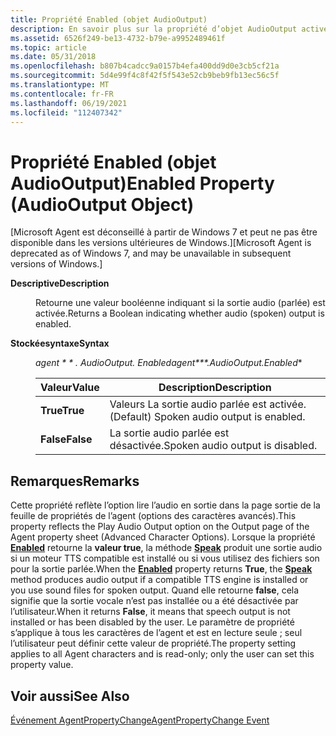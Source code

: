 ```yaml
---
title: Propriété Enabled (objet AudioOutput)
description: En savoir plus sur la propriété d’objet AudioOutput activée. Microsoft Agent est déconseillé à partir de Windows 7.
ms.assetid: 6526f249-be13-4732-b79e-a9952489461f
ms.topic: article
ms.date: 05/31/2018
ms.openlocfilehash: b807b4cadcc9a0157b4efa400dd9d0e3cb5cf21a
ms.sourcegitcommit: 5d4e99f4c8f42f5f543e52cb9beb9fb13ec56c5f
ms.translationtype: MT
ms.contentlocale: fr-FR
ms.lasthandoff: 06/19/2021
ms.locfileid: "112407342"
---
```

# <a name="enabled-property-audiooutput-object"></a><span data-ttu-id="ed326-104">Propriété Enabled (objet AudioOutput)</span><span class="sxs-lookup"><span data-stu-id="ed326-104">Enabled Property (AudioOutput Object)</span></span>

<span data-ttu-id="ed326-105">\[Microsoft Agent est déconseillé à partir de Windows 7 et peut ne pas être disponible dans les versions ultérieures de Windows.\]</span><span class="sxs-lookup"><span data-stu-id="ed326-105">\[Microsoft Agent is deprecated as of Windows 7, and may be unavailable in subsequent versions of Windows.\]</span></span>

<dl> <dt>

<span data-ttu-id="ed326-106"><span id="Description"></span><span id="description"></span><span id="DESCRIPTION"></span>**Descriptive**</span><span class="sxs-lookup"><span data-stu-id="ed326-106"><span id="Description"></span><span id="description"></span><span id="DESCRIPTION"></span>**Description**</span></span>
</dt> <dd>

<span data-ttu-id="ed326-107">Retourne une valeur booléenne indiquant si la sortie audio (parlée) est activée.</span><span class="sxs-lookup"><span data-stu-id="ed326-107">Returns a Boolean indicating whether audio (spoken) output is enabled.</span></span>

</dd> <dt>

<span data-ttu-id="ed326-108"><span id="Syntax"></span><span id="syntax"></span><span id="SYNTAX"></span>**Stockéesyntaxe**</span><span class="sxs-lookup"><span data-stu-id="ed326-108"><span id="Syntax"></span><span id="syntax"></span><span id="SYNTAX"></span>**Syntax**</span></span>
</dt> <dd>

<span data-ttu-id="ed326-109">*agent \* \* *. AudioOutput. Enabled**</span><span class="sxs-lookup"><span data-stu-id="ed326-109">*agent\*\*\*.AudioOutput.Enabled*\*</span></span>



| <span data-ttu-id="ed326-110">Valeur</span><span class="sxs-lookup"><span data-stu-id="ed326-110">Value</span></span>     | <span data-ttu-id="ed326-111">Description</span><span class="sxs-lookup"><span data-stu-id="ed326-111">Description</span></span>                               |
|-----------|-------------------------------------------|
| <span data-ttu-id="ed326-112">**True**</span><span class="sxs-lookup"><span data-stu-id="ed326-112">**True**</span></span>  | <span data-ttu-id="ed326-113">Valeurs La sortie audio parlée est activée.</span><span class="sxs-lookup"><span data-stu-id="ed326-113">(Default) Spoken audio output is enabled.</span></span> |
| <span data-ttu-id="ed326-114">**False**</span><span class="sxs-lookup"><span data-stu-id="ed326-114">**False**</span></span> | <span data-ttu-id="ed326-115">La sortie audio parlée est désactivée.</span><span class="sxs-lookup"><span data-stu-id="ed326-115">Spoken audio output is disabled.</span></span>          |



 

</dd> </dl>

## <a name="remarks"></a><span data-ttu-id="ed326-116">Remarques</span><span class="sxs-lookup"><span data-stu-id="ed326-116">Remarks</span></span>

<span data-ttu-id="ed326-117">Cette propriété reflète l’option lire l’audio en sortie dans la page sortie de la feuille de propriétés de l’agent (options des caractères avancés).</span><span class="sxs-lookup"><span data-stu-id="ed326-117">This property reflects the Play Audio Output option on the Output page of the Agent property sheet (Advanced Character Options).</span></span> <span data-ttu-id="ed326-118">Lorsque la propriété [**Enabled**](enabled-property.md) retourne la **valeur true**, la méthode [**Speak**](speak-method.md) produit une sortie audio si un moteur TTS compatible est installé ou si vous utilisez des fichiers son pour la sortie parlée.</span><span class="sxs-lookup"><span data-stu-id="ed326-118">When the [**Enabled**](enabled-property.md) property returns **True**, the [**Speak**](speak-method.md) method produces audio output if a compatible TTS engine is installed or you use sound files for spoken output.</span></span> <span data-ttu-id="ed326-119">Quand elle retourne **false**, cela signifie que la sortie vocale n’est pas installée ou a été désactivée par l’utilisateur.</span><span class="sxs-lookup"><span data-stu-id="ed326-119">When it returns **False**, it means that speech output is not installed or has been disabled by the user.</span></span> <span data-ttu-id="ed326-120">Le paramètre de propriété s’applique à tous les caractères de l’agent et est en lecture seule ; seul l’utilisateur peut définir cette valeur de propriété.</span><span class="sxs-lookup"><span data-stu-id="ed326-120">The property setting applies to all Agent characters and is read-only; only the user can set this property value.</span></span>

## <a name="see-also"></a><span data-ttu-id="ed326-121">Voir aussi</span><span class="sxs-lookup"><span data-stu-id="ed326-121">See Also</span></span>

[<span data-ttu-id="ed326-122">Événement AgentPropertyChange</span><span class="sxs-lookup"><span data-stu-id="ed326-122">AgentPropertyChange Event</span></span>](agentpropertychange-event.md)


 

 




